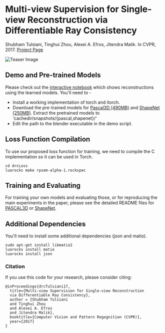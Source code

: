 # Multi-view Supervision for Single-view Reconstruction via Differentiable Ray Consistency 
Shubham Tulsiani, Tinghui Zhou, Alexei A. Efros, Jitendra Malik. In CVPR, 2017.
[Project Page](https://shubhtuls.github.io/drc/)

![Teaser Image](https://shubhtuls.github.io/drc/resources/images/formulation.png)

## Demo and Pre-trained Models

Please check out the [interactive notebook](demo/demo.ipynb) which shows reconstructions using the learned models. You'll need to - 
- Install a working implementation of torch and itorch.
- Download the pre-trained models for [Pascal3D (490MB)](https://people.eecs.berkeley.edu/~shubhtuls/cachedir/drc/snapshots/pascalModels.tar.gz) and [ShapeNet (250MB)](https://people.eecs.berkeley.edu/~shubhtuls/cachedir/drc/snapshots/shapenetModels.tar.gz). Extract the pretrained models to 'cachedir/snapshots/{pascal,shapenet}/'
- Edit the path to the blender executable in the demo script.

## Loss Function Compilation

To use our proposed loss function for training, we need to compile the C implementation so it can be used in Torch.
```
cd drcLoss
luarocks make rpsem-alpha-1.rockspec
```

## Training and Evaluating
For training your own models and evaluating those, or for reproducing the main experiments in the paper, please see the detailed README files for [PASCAL3D](docs/pascal.md) or [ShapeNet](docs/snet.md).

## Additional Dependencies
You'll need to install some additional dependencies (json and matio).
```
sudo apt-get install libmatio2
luarocks install matio
luarocks install json
```

### Citation
If you use this code for your research, please consider citing:
```
@inProceedings{drcTulsiani17,
  title={Multi-view Supervision for Single-view Reconstruction
  via Differentiable Ray Consistency},
  author = {Shubham Tulsiani
  and Tinghui Zhou
  and Alexei A. Efros
  and Jitendra Malik},
  booktitle={Computer Vision and Pattern Regognition (CVPR)},
  year={2017}
}
```
